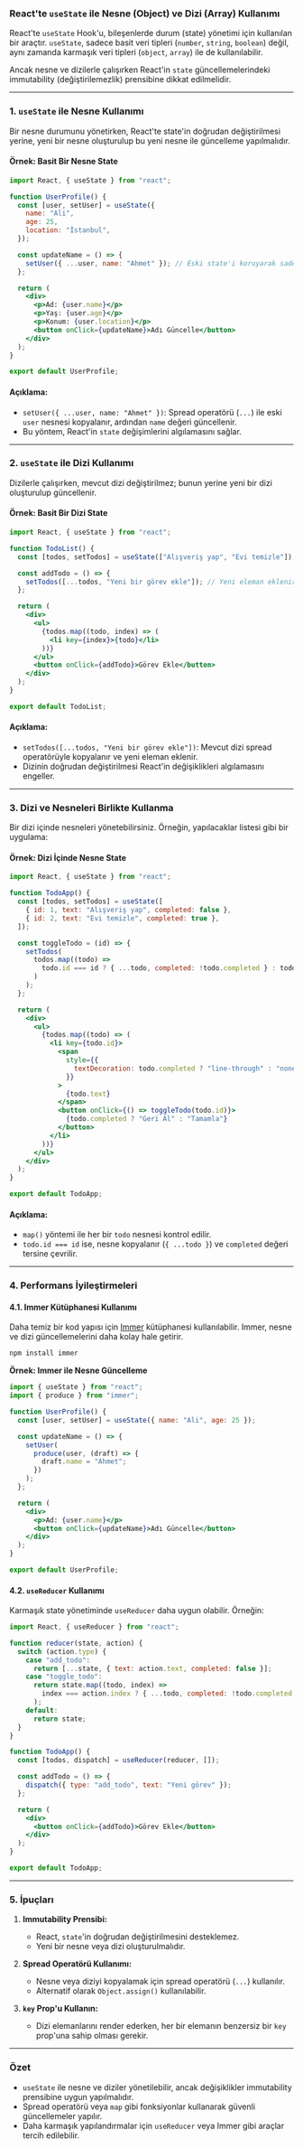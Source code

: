 ### **React'te `useState` ile Nesne (Object) ve Dizi (Array) Kullanımı**

React'te `useState` Hook'u, bileşenlerde durum (state) yönetimi için kullanılan bir araçtır. `useState`, sadece basit veri tipleri (`number`, `string`, `boolean`) değil, aynı zamanda karmaşık veri tipleri (`object`, `array`) ile de kullanılabilir.

Ancak nesne ve dizilerle çalışırken React'in `state` güncellemelerindeki immutability (değiştirilemezlik) prensibine dikkat edilmelidir.

---

### **1. `useState` ile Nesne Kullanımı**

Bir nesne durumunu yönetirken, React'te state'in doğrudan değiştirilmesi yerine, yeni bir nesne oluşturulup bu yeni nesne ile güncelleme yapılmalıdır.

#### **Örnek: Basit Bir Nesne State**

```jsx
import React, { useState } from "react";

function UserProfile() {
  const [user, setUser] = useState({
    name: "Ali",
    age: 25,
    location: "İstanbul",
  });

  const updateName = () => {
    setUser({ ...user, name: "Ahmet" }); // Eski state'i koruyarak sadece 'name' güncellenir
  };

  return (
    <div>
      <p>Ad: {user.name}</p>
      <p>Yaş: {user.age}</p>
      <p>Konum: {user.location}</p>
      <button onClick={updateName}>Adı Güncelle</button>
    </div>
  );
}

export default UserProfile;
```

#### **Açıklama:**
- `setUser({ ...user, name: "Ahmet" })`: Spread operatörü (`...`) ile eski `user` nesnesi kopyalanır, ardından `name` değeri güncellenir.
- Bu yöntem, React'in `state` değişimlerini algılamasını sağlar.

---

### **2. `useState` ile Dizi Kullanımı**

Dizilerle çalışırken, mevcut dizi değiştirilmez; bunun yerine yeni bir dizi oluşturulup güncellenir.

#### **Örnek: Basit Bir Dizi State**

```jsx
import React, { useState } from "react";

function TodoList() {
  const [todos, setTodos] = useState(["Alışveriş yap", "Evi temizle"]);

  const addTodo = () => {
    setTodos([...todos, "Yeni bir görev ekle"]); // Yeni eleman eklenir
  };

  return (
    <div>
      <ul>
        {todos.map((todo, index) => (
          <li key={index}>{todo}</li>
        ))}
      </ul>
      <button onClick={addTodo}>Görev Ekle</button>
    </div>
  );
}

export default TodoList;
```

#### **Açıklama:**
- `setTodos([...todos, "Yeni bir görev ekle"])`: Mevcut dizi spread operatörüyle kopyalanır ve yeni eleman eklenir.
- Dizinin doğrudan değiştirilmesi React'in değişiklikleri algılamasını engeller.

---

### **3. Dizi ve Nesneleri Birlikte Kullanma**

Bir dizi içinde nesneleri yönetebilirsiniz. Örneğin, yapılacaklar listesi gibi bir uygulama:

#### **Örnek: Dizi İçinde Nesne State**

```jsx
import React, { useState } from "react";

function TodoApp() {
  const [todos, setTodos] = useState([
    { id: 1, text: "Alışveriş yap", completed: false },
    { id: 2, text: "Evi temizle", completed: true },
  ]);

  const toggleTodo = (id) => {
    setTodos(
      todos.map((todo) =>
        todo.id === id ? { ...todo, completed: !todo.completed } : todo
      )
    );
  };

  return (
    <div>
      <ul>
        {todos.map((todo) => (
          <li key={todo.id}>
            <span
              style={{
                textDecoration: todo.completed ? "line-through" : "none",
              }}
            >
              {todo.text}
            </span>
            <button onClick={() => toggleTodo(todo.id)}>
              {todo.completed ? "Geri Al" : "Tamamla"}
            </button>
          </li>
        ))}
      </ul>
    </div>
  );
}

export default TodoApp;
```

#### **Açıklama:**
- `map()` yöntemi ile her bir `todo` nesnesi kontrol edilir.
- `todo.id === id` ise, nesne kopyalanır (`{ ...todo }`) ve `completed` değeri tersine çevrilir.

---

### **4. Performans İyileştirmeleri**

#### **4.1. Immer Kütüphanesi Kullanımı**
Daha temiz bir kod yapısı için [Immer](https://immerjs.github.io/immer/) kütüphanesi kullanılabilir. Immer, nesne ve dizi güncellemelerini daha kolay hale getirir.

```bash
npm install immer
```

**Örnek: Immer ile Nesne Güncelleme**
```jsx
import { useState } from "react";
import { produce } from "immer";

function UserProfile() {
  const [user, setUser] = useState({ name: "Ali", age: 25 });

  const updateName = () => {
    setUser(
      produce(user, (draft) => {
        draft.name = "Ahmet";
      })
    );
  };

  return (
    <div>
      <p>Ad: {user.name}</p>
      <button onClick={updateName}>Adı Güncelle</button>
    </div>
  );
}

export default UserProfile;
```

#### **4.2. `useReducer` Kullanımı**
Karmaşık state yönetiminde `useReducer` daha uygun olabilir. Örneğin:

```jsx
import React, { useReducer } from "react";

function reducer(state, action) {
  switch (action.type) {
    case "add_todo":
      return [...state, { text: action.text, completed: false }];
    case "toggle_todo":
      return state.map((todo, index) =>
        index === action.index ? { ...todo, completed: !todo.completed } : todo
      );
    default:
      return state;
  }
}

function TodoApp() {
  const [todos, dispatch] = useReducer(reducer, []);

  const addTodo = () => {
    dispatch({ type: "add_todo", text: "Yeni görev" });
  };

  return (
    <div>
      <button onClick={addTodo}>Görev Ekle</button>
    </div>
  );
}

export default TodoApp;
```

---

### **5. İpuçları**

1. **Immutability Prensibi:**
   - React, `state`'in doğrudan değiştirilmesini desteklemez.
   - Yeni bir nesne veya dizi oluşturulmalıdır.

2. **Spread Operatörü Kullanımı:**
   - Nesne veya diziyi kopyalamak için spread operatörü (`...`) kullanılır.
   - Alternatif olarak `Object.assign()` kullanılabilir.

3. **`key` Prop'u Kullanın:**
   - Dizi elemanlarını render ederken, her bir elemanın benzersiz bir `key` prop'una sahip olması gerekir.

---

### **Özet**
- `useState` ile nesne ve diziler yönetilebilir, ancak değişiklikler immutability prensibine uygun yapılmalıdır.
- Spread operatörü veya `map` gibi fonksiyonlar kullanarak güvenli güncellemeler yapılır.
- Daha karmaşık yapılandırmalar için `useReducer` veya Immer gibi araçlar tercih edilebilir.
